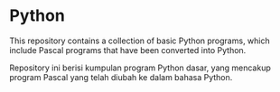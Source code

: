# Python
This repository contains a collection of basic Python programs, which include Pascal programs that have been converted into Python.

Repository ini berisi kumpulan program Python dasar, yang mencakup program Pascal yang telah diubah ke dalam bahasa Python.
